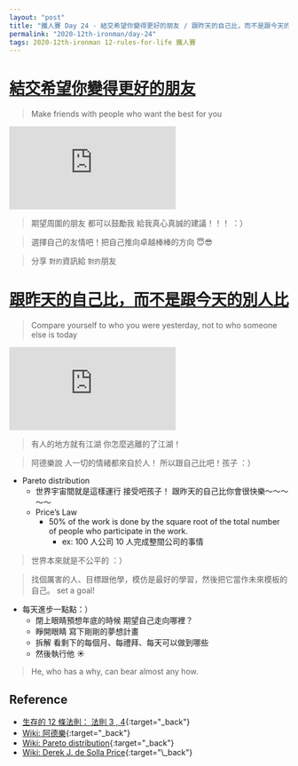 ```yaml
---
layout: "post"
title: "鐵人賽 Day 24 - 結交希望你變得更好的朋友 / 跟昨天的自己比，而不是跟今天的別人比"
permalink: "2020-12th-ironman/day-24"
tags: 2020-12th-ironman 12-rules-for-life 鐵人賽
---
```


# [結交希望你變得更好的朋友](https://www.youtube.com/watch?v=-5RCmu-HuTg&start=1370)

> Make friends with people who want the best for you

<iframe src="https://www.youtube.com/embed/-5RCmu-HuTg?start=1370" frameborder="0" allow="accelerometer; autoplay; clipboard-write; encrypted-media; gyroscope; picture-in-picture" allowfullscreen></iframe>

> 期望周圍的朋友 都可以鼓勵我 給我真心真誠的建議！！！ ：）

> 選擇自己的友情吧！把自己推向卓越棒棒的方向 :innocent::sunglasses:

> 分享 `對的`資訊給 `對的`朋友

# [跟昨天的自己比，而不是跟今天的別人比](https://www.youtube.com/watch?v=-5RCmu-HuTg&start=1544)

> Compare yourself to who you were yesterday, not to who someone else is today

<iframe src="https://www.youtube.com/embed/-5RCmu-HuTg?start=1544" frameborder="0" allow="accelerometer; autoplay; clipboard-write; encrypted-media; gyroscope; picture-in-picture" allowfullscreen></iframe>

> 有人的地方就有江湖 你怎麼逃離的了江湖！

> 阿德樂說 人一切的情緒都來自於人！ 所以跟自己比吧！孩子 ：）

- Pareto distribution
  - 世界宇宙間就是這樣運行 接受吧孩子！ 跟昨天的自己比你會很快樂～～～～～
  - Price’s Law
    - 50% of the work is done by the square root of the total number of people who participate in the work.
      - ex: 100 人公司 10 人完成整間公司的事情

> 世界本來就是不公平的 ：）

> 找個厲害的人、目標跟他學，模仿是最好的學習，然後把它當作未來模板的自己。 set a goal!

- 每天進步一點點：）
  - 閉上眼睛預想年底的時候 期望自己走向哪裡？
  - 睜開眼睛 寫下剛剛的夢想計畫
  - 拆解 看剩下的每個月、每禮拜、每天可以做到哪些
  - 然後執行他 :sunny:

> He, who has a why, can bear almost any how.

## Reference

- [生存的 12 條法則： 法則 3 , 4](https://www.books.com.tw/products/E050044364?gclid=Cj0KCQjw8fr7BRDSARIsAK0Qqr7ASwSo_ZJH0Gfd2-PW1TM9H5-_nSNI33SvNuXbVB5PqJbrIqcO7bQaAsHVEALw_wcB){:target="\_back"}
- [Wiki: 阿德樂](https://en.wikipedia.org/wiki/Alfred_Adler){:target="\_back"}
- [Wiki: Pareto distribution](https://en.wikipedia.org/wiki/Pareto_distribution){:target="\_back"}
- [Wiki: Derek J. de Solla Price](https://en.wikipedia.org/wiki/Derek_J._de_Solla_Price#:~:text=Price's%20square%20root%20law%20or,square%20root%20of%20all%20contributors.&text=Price's%20law%20is%20related%20to,likened%20to%20the%20Matthew%20Principle.){:target="\_back"}
